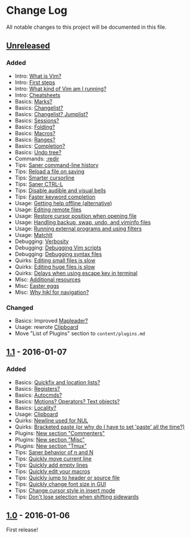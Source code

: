 # Change Log

All notable changes to this project will be documented in this file.

## [Unreleased]

### Added

- Intro: [What is Vim?](README.md#what-is-vim)
- Intro: [First steps](README.md#first-steps)
- Intro: [What kind of Vim am I running?](README.md#what-kind-of-vim-am-i-running)
- Intro: [Cheatsheets](README.md#cheatsheets)
- Basics: [Marks?](README.md#marks)
- Basics: [Changelist?](README.md#changelist)
- Basics: [Changelist? Jumplist?](README.md#changelist-jumplist)
- Basics: [Sessions?](README.md#sessions)
- Basics: [Folding?](README.md#folding)
- Basics: [Macros?](README.md#macros)
- Basics: [Ranges?](README.md#ranges)
- Basics: [Completion?](README.md#completion)
- Basics: [Undo tree?](README.md#undo-tree)
- Commands: [:redir](README.md#redir)
- Tips: [Saner command-line history](README.md#saner-command-line-history)
- Tips: [Reload a file on saving](README.md#reload-a-file-on-saving)
- Tips: [Smarter cursorline](README.md#smarter-cursorline)
- Tips: [Saner CTRL-L](README.md#saner-ctrl-l)
- Tips: [Disable audible and visual bells](README.md#disable-audible-and-visual-bells)
- Tips: [Faster keyword completion](README.md#faster-keyword-completion)
- Usage: [Getting help offline (alternative)](README.md#getting-help-offline-alternative)
- Usage: [Editing remote files](README.md#editing-remote-files)
- Usage: [Restore cursor position when opening file](README.md#restore-cursor-position-when-opening-file)
- Usage: [Handling backup, swap, undo, and viminfo files](README.md#handling-backup-swap-undo-and-viminfo-files)
- Usage: [Running external programs and using filters](#running-external-programs-and-using-filters)
- Usage: [MatchIt](README.md#matchit)
- Debugging: [Verbosity](README.md#verbosity)
- Debugging: [Debugging Vim scripts](README.md#debugging-vim-scripts)
- Debugging: [Debugging syntax files](README.md#debugging-syntax-files)
- Quirks: [Editing small files is slow](README.md#editing-small-files-is-slow)
- Quirks: [Editing huge files is slow](README.md#editing-huge-files-is-slow)
- Quirks: [Delays when using escape key in terminal](README.md#delays-when-using-escape-key-in-terminal)
- Misc: [Additional resources](README.md#additional-resources)
- Misc: [Easter eggs](README.md#easter-eggs)
- Misc: [Why hjkl for navigation?](README.md#why-hjkl-for-navigation)

### Changed

- Basics: Improved [Mapleader?](README.md#mapleader)
- Usage: rewrote [Clipboard](README.md#clipboard)
- Move "List of Plugins" section to `content/plugins.md`

## [1.1] - 2016-01-07

### Added

- Basics: [Quickfix and location lists?](README.md#quickfix-and-location-lists)
- Basics: [Registers?](README.md#registers)
- Basics: [Autocmds?](README.md#autocmds)
- Basics: [Motions? Operators? Text objects?](README.md#motions-operators-text-objects)
- Basics: [Locality?](README.md#locality)
- Usage: [Clipboard](README.md#clipboard)
- Quirks: [Newline used for NUL](README.md#newline-used-for-nul)
- Quirks: [Bracketed paste (or why do I have to set 'paste' all the time?)](README.md#bracketed-paste-or-why-do-i-have-to-set-paste-all-the-time)
- Plugins: [New section "Commenters"](README.md#commenters)
- Plugins: [New section "Misc"](README.md#misc)
- Plugins: [New section "Tmux"](README.md#tmux)
- Tips: [Saner behavior of n and N](README.md#saner-behavior-of-n-and-n)
- Tips: [Quickly move current line](README.md#quickly-move-current-line)
- Tips: [Quickly add empty lines](README.md#quickly-add-empty-lines)
- Tips: [Quickly edit your macros](README.md#quickly-edit-your-macros)
- Tips: [Quickly jump to header or source file](README.md#quickly-jump-to-header-or-source-file)
- Tips: [Quickly change font size in GUI](README.md#quickly-change-font-size-in-gui)
- Tips: [Change cursor style in insert mode](README.md#change-cursor-style-in-insert-mode)
- Tips: [Don't lose selection when shifting sidewards](README.md#dont-lose-selection-when-shifting-sidewards)

## [1.0] - 2016-01-06

First release!

[Unreleased]: https://github.com/mhinz/vim-galore/compare/v1.1...HEAD
[1.1]: https://github.com/mhinz/vim-galore/compare/v1.0...v1.1
[1.0]: https://github.com/mhinz/vim-galore/compare/69677e2...v1.0
